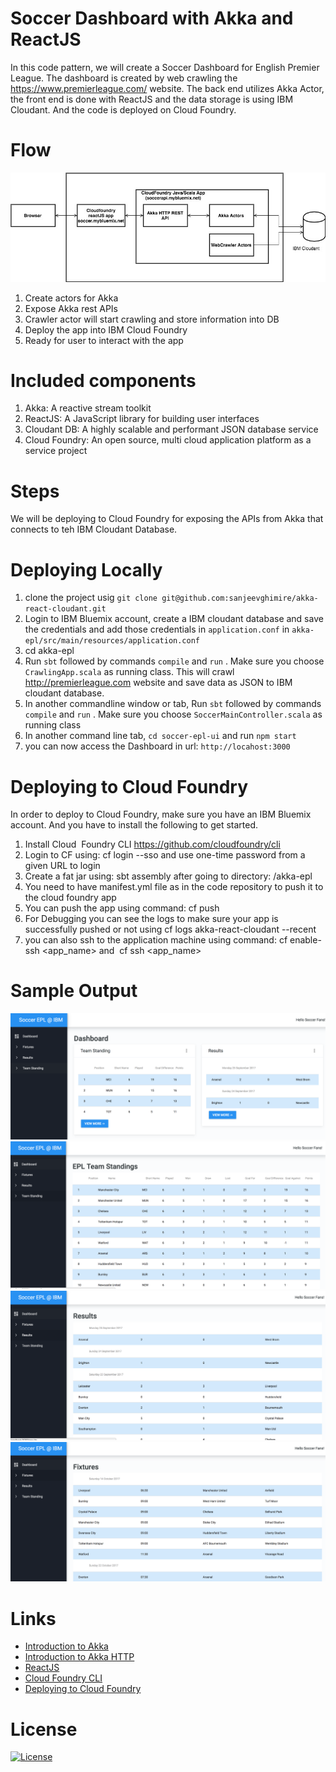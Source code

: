 # Soccer Dashboard with Akka and ReactJS
In this code pattern, we will create a Soccer Dashboard for English Premier League. The dashboard is created by web crawling the https://www.premierleague.com/ website. The back end utilizes Akka Actor, the front end is done with ReactJS and the data storage is using IBM Cloudant. And the code is deployed on Cloud Foundry.

# Flow
![Architecture](./assets/soccer%20epl%20architecture.jpg?raw=true "Architecture")

1. Create actors for Akka
2. Expose Akka rest APIs
3. Crawler actor will start crawling and store information into DB
4. Deploy the app into IBM Cloud Foundry
5. Ready for user to interact with the app

# Included components
1. Akka: A reactive stream toolkit
2. ReactJS: A JavaScript library for building user interfaces
3. Cloudant DB: A highly scalable and performant JSON database service
4. Cloud Foundry: An open source, multi cloud application platform as a service project


# Steps
We will be deploying to Cloud Foundry for exposing the APIs from Akka that connects to teh IBM Cloudant Database.

# Deploying Locally
1. clone the project usig `git clone git@github.com:sanjeevghimire/akka-react-cloudant.git`
2. Login to IBM Bluemix account, create a IBM cloudant database and save the credentials and add those credentials in `application.conf` in `akka-epl/src/main/resources/application.conf`
2. cd akka-epl
3. Run `sbt` followed by commands `compile` and `run` . Make sure you choose `CrawlingApp.scala` as running class. This will crawl http://premierleague.com website and save data as JSON to IBM cloudant database.
4. In another commandline window or tab, Run `sbt` followed by commands `compile` and `run` . Make sure you choose `SoccerMainController.scala` as running class
5. In another command line tab, `cd soccer-epl-ui` and run `npm start`
6. you can now access the Dashboard in url: `http://locahost:3000`

# Deploying to Cloud Foundry
In order to deploy to Cloud Foundry, make sure you have an IBM Bluemix account. And you have to install the following to get started.

1. Install Cloud  Foundry CLI https://github.com/cloudfoundry/cli
2. Login to CF using: cf login --sso and use one-time password from a given URL to login
3. Create a fat jar using: sbt assembly after going to directory: /akka-epl
4. You need to have manifest.yml file as in the code repository to push it to the cloud foundry app
5. You can push the app using command: cf push
6. For Debugging you can see the logs to make sure your app is successfully pushed or not using cf logs akka-react-cloudant --recent
7. you can also ssh to the application machine using command: cf enable-ssh <app_name> and  cf ssh <app_name>

# Sample Output
![Dashboard](./assets/dashboard.png?raw=true "Dashboard")
![Team Standing](./assets/teamstanding.png?raw=true "Team Standing")
![Results](./assets/results.png?raw=true "Results")
![Fixtures](./assets/fixtures.png?raw=true "Fixtures")

# Links

<ul>
 	<li><a href="https://doc.akka.io/docs/akka/current/scala/guide/introduction.html">Introduction to Akka</a></li>
 	<li><a href="https://doc.akka.io/docs/akka-http/current/scala/http/introduction.html">Introduction to Akka HTTP</a></li>
 	<li><a href="https://reactjs.org/">ReactJS</a></li>
 	<li><a href="https://github.com/cloudfoundry/cli">Cloud Foundry CLI</a></li>
 	<li><a href="https://docs.cloudfoundry.org/deploying/index.html">Deploying to Cloud Foundry</a></li>
</ul>


# License
[![License](https://img.shields.io/badge/License-Apache%202.0-blue.svg)](https://opensource.org/licenses/Apache-2.0)

